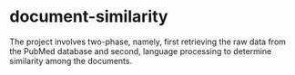 # document-similarity
The project involves two-phase, namely, first retrieving the raw data from the PubMed database and second, language processing to determine similarity among the documents.
